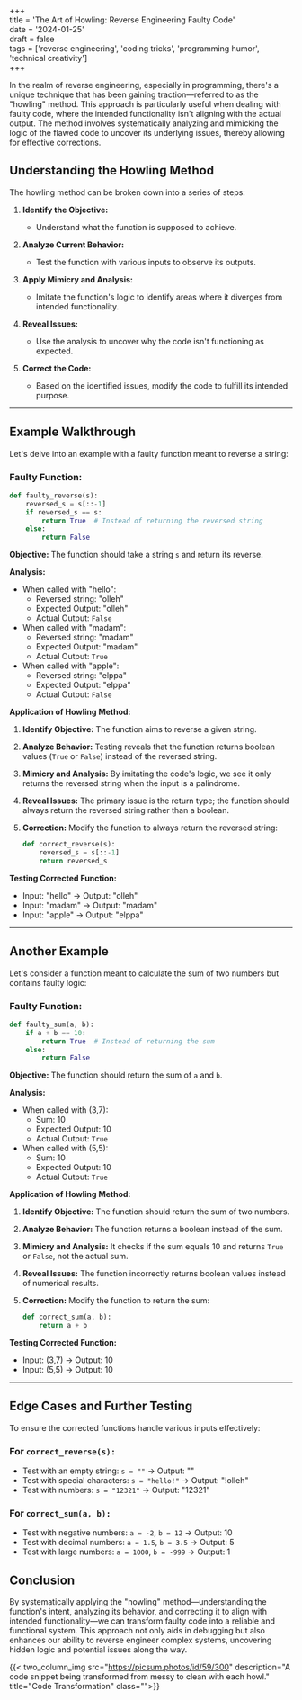 +++  
title = 'The Art of Howling: Reverse Engineering Faulty Code'  
date = '2024-01-25'  
draft = false  
tags = ['reverse engineering', 'coding tricks', 'programming humor', 'technical creativity']  
+++  

In the realm of reverse engineering, especially in programming, there's a unique technique that has been gaining traction—referred to as the "howling" method. This approach is particularly useful when dealing with faulty code, where the intended functionality isn't aligning with the actual output. The method involves systematically analyzing and mimicking the logic of the flawed code to uncover its underlying issues, thereby allowing for effective corrections.

## Understanding the Howling Method

The howling method can be broken down into a series of steps:

1. **Identify the Objective:**  
   - Understand what the function is supposed to achieve.

2. **Analyze Current Behavior:**  
   - Test the function with various inputs to observe its outputs.

3. **Apply Mimicry and Analysis:**  
   - Imitate the function's logic to identify areas where it diverges from intended functionality.

4. **Reveal Issues:**  
   - Use the analysis to uncover why the code isn't functioning as expected.

5. **Correct the Code:**  
   - Based on the identified issues, modify the code to fulfill its intended purpose.

---

## Example Walkthrough

Let's delve into an example with a faulty function meant to reverse a string:

### Faulty Function:

```python
def faulty_reverse(s):
    reversed_s = s[::-1]
    if reversed_s == s:
        return True  # Instead of returning the reversed string
    else:
        return False
```

**Objective:** The function should take a string `s` and return its reverse.

**Analysis:**

- When called with "hello":
  - Reversed string: "olleh"
  - Expected Output: "olleh"
  - Actual Output: `False`
- When called with "madam":
  - Reversed string: "madam"
  - Expected Output: "madam"
  - Actual Output: `True`
- When called with "apple":
  - Reversed string: "elppa"
  - Expected Output: "elppa"
  - Actual Output: `False`

**Application of Howling Method:**

1. **Identify Objective:** The function aims to reverse a given string.
2. **Analyze Behavior:** Testing reveals that the function returns boolean values (`True` or `False`) instead of the reversed string.
3. **Mimicry and Analysis:** By imitating the code's logic, we see it only returns the reversed string when the input is a palindrome.
4. **Reveal Issues:** The primary issue is the return type; the function should always return the reversed string rather than a boolean.
5. **Correction:** Modify the function to always return the reversed string:

   ```python
   def correct_reverse(s):
       reversed_s = s[::-1]
       return reversed_s
   ```

**Testing Corrected Function:**

- Input: "hello" → Output: "olleh"
- Input: "madam" → Output: "madam"
- Input: "apple" → Output: "elppa"

---

## Another Example

Let's consider a function meant to calculate the sum of two numbers but contains faulty logic:

### Faulty Function:
```python
def faulty_sum(a, b):
    if a + b == 10:
        return True  # Instead of returning the sum
    else:
        return False
```

**Objective:** The function should return the sum of `a` and `b`.

**Analysis:**


- When called with (3,7):
  - Sum: 10
  - Expected Output: 10
  - Actual Output: `True`
- When called with (5,5):
  - Sum: 10
  - Expected Output: 10
  - Actual Output: `True`

**Application of Howling Method:**

1. **Identify Objective:** The function should return the sum of two numbers.
2. **Analyze Behavior:** The function returns a boolean instead of the sum.
3. **Mimicry and Analysis:** It checks if the sum equals 10 and returns `True` or `False`, not the actual sum.
4. **Reveal Issues:** The function incorrectly returns boolean values instead of numerical results.
5. **Correction:** Modify the function to return the sum:

   ```python
   def correct_sum(a, b):
       return a + b
   ```

**Testing Corrected Function:**
- Input: (3,7) → Output: 10
- Input: (5,5) → Output: 10

---

## Edge Cases and Further Testing

To ensure the corrected functions handle various inputs effectively:

### For `correct_reverse(s):`

- Test with an empty string: `s = ""` → Output: ""
- Test with special characters: `s = "hello!"` → Output: "!olleh"
- Test with numbers: `s = "12321"` → Output: "12321"

### For `correct_sum(a, b):`

- Test with negative numbers: `a = -2`, `b = 12` → Output: 10
- Test with decimal numbers: `a = 1.5`, `b = 3.5` → Output: 5
- Test with large numbers: `a = 1000`, `b = -999` → Output: 1


## Conclusion

By systematically applying the "howling" method—understanding the function's intent, analyzing its behavior, and correcting it to align with intended functionality—we can transform faulty code into a reliable and functional system. This approach not only aids in debugging but also enhances our ability to reverse engineer complex systems, uncovering hidden logic and potential issues along the way.

{{< two_column_img src="https://picsum.photos/id/59/300" description="A code snippet being transformed from messy to clean with each howl." title="Code Transformation" class="">}}